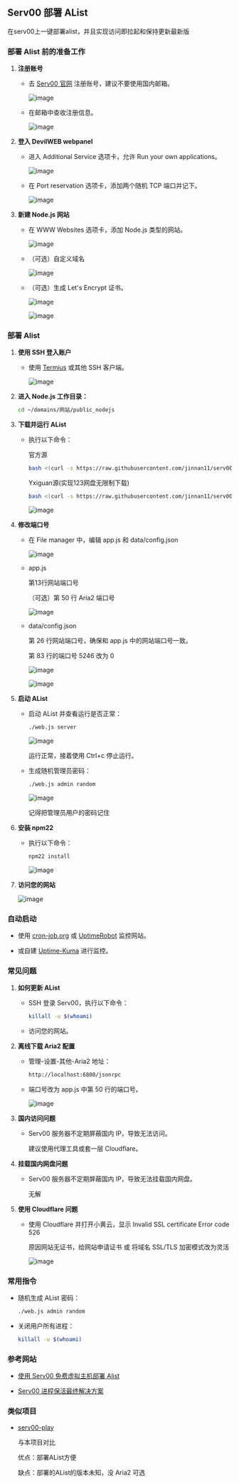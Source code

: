 ## Serv00 部署 AList

在serv00上一键部署alist，并且实现访问即拉起和保持更新最新版

### 部署 Alist 前的准备工作

1. **注册账号**

   - 去 [Serv00 官网](https://www.serv00.com/) 注册账号，建议不要使用国内邮箱。

      ![image](https://github.com/user-attachments/assets/dc24b285-c7e9-44a2-9588-b656725c8c5e)

   - 在邮箱中查收注册信息。

      ![image](https://github.com/user-attachments/assets/030819cc-075a-4db8-bfd0-1748f5ef995f)

2. **登入 DevilWEB webpanel**

   - 进入 Additional Service 选项卡，允许 Run your own applications。

      ![image](https://github.com/user-attachments/assets/6472ea16-6ce5-469f-a67a-4879f637cffa)

   - 在 Port reservation 选项卡，添加两个随机 TCP 端口并记下。

      ![image](https://github.com/user-attachments/assets/81358b39-ddc7-4936-9268-c5e974bda2cd)

3. **新建 Node.js 网站**

   - 在 WWW Websites 选项卡，添加 Node.js 类型的网站。

      ![image](https://github.com/user-attachments/assets/8fddad90-bba6-4253-803e-824f95151469)

   - （可选）自定义域名

      ![image](https://github.com/user-attachments/assets/57e2e9b0-6630-4cd1-b090-b44d14d373a6)

   - （可选）生成 Let's Encrypt 证书。

      ![image](https://github.com/user-attachments/assets/ccfb5570-219d-4a70-afe2-6889dd41efa9)

      ![image](https://github.com/user-attachments/assets/5dcdf608-7c51-43aa-9603-7e02a79f2737)

### 部署 Alist

1. **使用 SSH 登入账户**

   - 使用 [Termius](https://termius.com/) 或其他 SSH 客户端。

      ![image](https://github.com/user-attachments/assets/6eb1fed0-ba38-417d-baf9-eb45defb9483)

2. **进入 Node.js 工作目录：**

     ```bash
     cd ~/domains/网站/public_nodejs
     ```

3. **下载并运行 AList**

   - 执行以下命令：

     官方源

     ```bash
     bash <(curl -s https://raw.githubusercontent.com/jinnan11/serv00-alist/main/install_alist.sh)
     ```

     Yxiguan源(实现123网盘无限制下载)

     ```bash
     bash <(curl -s https://raw.githubusercontent.com/jinnan11/serv00-alist/main/install_Alist_123.sh)
     ```

      ![image](https://github.com/user-attachments/assets/8055b6f4-62eb-40d1-9ad1-e4458840a7e6)

4. **修改端口号**

   - 在 File manager 中，编辑 app.js 和 data/config.json

      ![image](https://github.com/user-attachments/assets/6dfb2882-f956-4cf9-80d4-8a249e8c9ff5)

   - app.js

      第13行网站端口号

      （可选）第 50 行 Aria2 端口号

      ![image](https://github.com/user-attachments/assets/8715b4ac-5d8f-40ea-be3d-a7f39b5cabde)

   - data/config.json

      第 26 行网站端口号，确保和 app.js 中的网站端口号一致。

      第 83 行的端口号 5246 改为 0

      ![image](https://github.com/user-attachments/assets/b3bdb333-8812-467f-aa2e-51303f54a3f6)

      ![image](https://github.com/user-attachments/assets/f029980e-8956-4ab7-9d90-582b67d1806e)

5. **启动 AList**

   - 启动 AList 并查看运行是否正常：

     ```bash
     ./web.js server
     ```

      ![image](https://github.com/user-attachments/assets/8af3e6f1-905b-4ffd-863e-26759b453ceb)

      运行正常，接着使用 Ctrl+c 停止运行。

   - 生成随机管理员密码：

     ```bash
     ./web.js admin random
     ```

      ![image](https://github.com/user-attachments/assets/37d8da0f-ddd9-4783-9704-dc63418b6428)

      记得把管理员用户的密码记住

6. **安装 npm22**

   - 执行以下命令：

     ```bash
     npm22 install
     ```

      ![image](https://github.com/user-attachments/assets/f7da1ead-3752-456d-a98d-811f5b1500ad)

7. **访问您的网站**

      ![image](https://github.com/user-attachments/assets/09cb34dc-9803-48ea-8148-d25e30187325)

### 自动启动

- 使用 [cron-job.org](https://console.cron-job.org/) 或 [UptimeRobot](https://uptimerobot.com/) 监控网站。

- 或自建 [Uptime-Kuma](https://github.com/louislam/uptime-kuma) 进行监控。

### 常见问题

1. **如何更新 AList**

   - SSH 登录 Serv00，执行以下命令：

     ```bash
     killall -u $(whoami)
     ```

   - 访问您的网站。

2. **离线下载 Aria2 配置**

   - 管理-设置-其他-Aria2 地址：

     ```bash
     http://localhost:6800/jsonrpc
     ```

   - 端口号改为 app.js 中第 50 行的端口号。

      ![image](https://github.com/user-attachments/assets/f18cdd5f-ecec-4c0d-bd0d-1fb49c5f40e1)


3. **国内访问问题**

   - Serv00 服务器不定期屏蔽国内 IP，导致无法访问。

     建议使用代理工具或套一层 Cloudflare。

4. **挂载国内网盘问题**

   - Serv00 服务器不定期屏蔽国内 IP，导致无法挂载国内网盘。

     无解

5. **使用 Cloudflare 问题**

   - 使用 Cloudflare 并打开小黄云，显示 Invalid SSL certificate Error code 526

     原因网站无证书，给网站申请证书 或 将域名 SSL/TLS 加密模式改为灵活

      ![image](https://github.com/user-attachments/assets/c58087c1-af8d-47d5-b8b0-212b5b71ad03)

### 常用指令

- 随机生成 AList 密码：

  ```bash
  ./web.js admin random
  ```

- 关闭用户所有进程：

  ```bash
  killall -u $(whoami)
  ```

### 参考网站

- [使用 Serv00 免费虚拟主机部署 Alist](https://zhuanlan.zhihu.com/p/680607217)

- [Serv00 进程保活最终解决方案](https://saika.us.kg/2024/08/15/serv00-keep-alive)

### 类似项目

- [serv00-play](https://github.com/frankiejun/serv00-play)

  与本项目对比

  优点：部署AList方便

  缺点：部署的AList的版本未知，没 Aria2 可选

